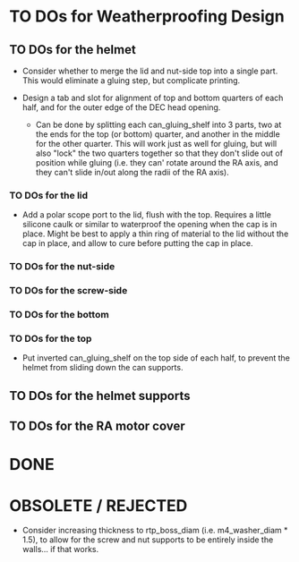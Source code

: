 # TO DOs for Weatherproofing Design

## TO DOs for the helmet

*  Consider whether to merge the lid and nut-side top into a single part.
   This would eliminate a gluing step, but complicate printing.

*  Design a tab and slot for alignment of top and bottom quarters of each half,
   and for the outer edge of the DEC head opening.

   *  Can be done by splitting each can_gluing_shelf into 3 parts, two at the
      ends for the top (or bottom) quarter, and another in the middle for the
      other quarter. This will work just as well for gluing, but will also
      "lock" the two quarters together so that they don't slide out of position
      while gluing (i.e. they can' rotate around the RA axis, and they can't
      slide in/out along the radii of the RA axis).

### TO DOs for the lid

*  Add a polar scope port to the lid, flush with the top. Requires a little
   silicone caulk or similar to waterproof the opening when the cap is in place.
   Might be best to apply a thin ring of material to the lid without the cap
   in place, and allow to cure before putting the cap in place.

### TO DOs for the nut-side

### TO DOs for the screw-side

### TO DOs for the bottom

### TO DOs for the top

*  Put inverted can_gluing_shelf on the top side of each half, to prevent the
   helmet from sliding down the can supports.

## TO DOs for the helmet supports

## TO DOs for the RA motor cover

# DONE

# OBSOLETE / REJECTED

*  Consider increasing thickness to rtp_boss_diam (i.e. m4_washer_diam * 1.5),
   to allow for the screw and nut supports to be entirely inside the walls...
   if that works.